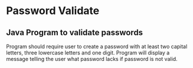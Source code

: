 # Password Validate

## Java Program to validate passwords

Program should require user to create a password with at least two capital letters, three lowercase letters and one digit. Program will display a message telling the user what password lacks if password is not valid.